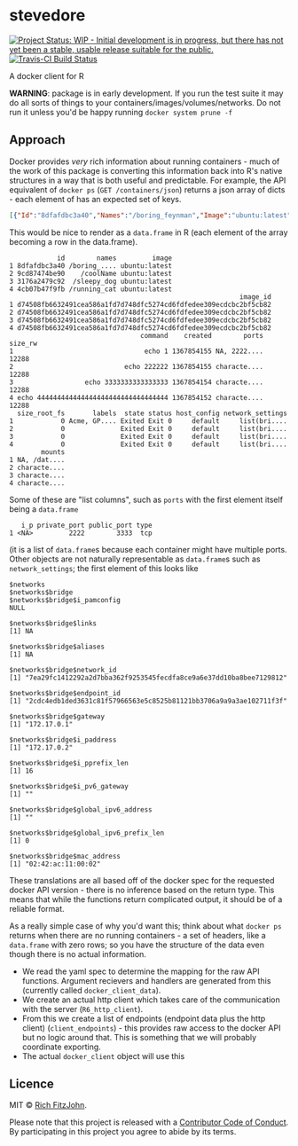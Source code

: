 # stevedore

[![Project Status: WIP - Initial development is in progress, but there has not yet been a stable, usable release suitable for the public.](http://www.repostatus.org/badges/latest/wip.svg)](http://www.repostatus.org/#wip)
[![Travis-CI Build Status](https://travis-ci.org/richfitz/stevedore.svg?branch=master)](https://travis-ci.org/richfitz/stevedore)

A docker client for R

**WARNING**: package is in early development. If you run the test suite it may do all sorts of things to your containers/images/volumes/networks.  Do not run it unless you'd be happy running `docker system prune -f`

## Approach

Docker provides _very_ rich information about running containers - much of the work of this package is converting this information back into R's native structures in a way that is both useful and predictable.  For example, the API equivalent of `docker ps` (`GET /containers/json`) returns a json array of dicts - each element of has an expected set of keys.

```json
[{"Id":"8dfafdbc3a40","Names":"/boring_feynman","Image":"ubuntu:latest","ImageID":"d74508fb6632491cea586a1fd7d748dfc5274cd6fdfedee309ecdcbc2bf5cb82","Command":"echo 1","Created":1367854155,"State":"Exited","Status":"Exit 0","Ports":[{"PrivatePort":2222,"PublicPort":3333,"Type":"tcp"}],"Labels":{"com.example.vendor":"Acme","com.example.license":"GPL","com.example.version":"1.0"},"SizeRw":12288,"SizeRootFs":0,"HostConfig":{"NetworkMode":"default"},"NetworkSettings":{"Networks":{"bridge":{"NetworkID":"7ea29fc1412292a2d7bba362f9253545fecdfa8ce9a6e37dd10ba8bee7129812","EndpointID":"2cdc4edb1ded3631c81f57966563e5c8525b81121bb3706a9a9a3ae102711f3f","Gateway":"172.17.0.1","IPAddress":"172.17.0.2","IPPrefixLen":16,"IPv6Gateway":"","GlobalIPv6Address":"","GlobalIPv6PrefixLen":0,"MacAddress":"02:42:ac:11:00:02"}}},"Mounts":[{"Name":"fac362...80535","Source":"/data","Destination":"/data","Driver":"local","Mode":"ro,Z","RW":false,"Propagation":""}]},...]
```

This would be nice to render as a `data.frame` in R (each element of the array becoming a row in the data.frame).

```
            id        names         image
1 8dfafdbc3a40 /boring_.... ubuntu:latest
2 9cd87474be90    /coolName ubuntu:latest
3 3176a2479c92  /sleepy_dog ubuntu:latest
4 4cb07b47f9fb /running_cat ubuntu:latest
                                                          image_id
1 d74508fb6632491cea586a1fd7d748dfc5274cd6fdfedee309ecdcbc2bf5cb82
2 d74508fb6632491cea586a1fd7d748dfc5274cd6fdfedee309ecdcbc2bf5cb82
3 d74508fb6632491cea586a1fd7d748dfc5274cd6fdfedee309ecdcbc2bf5cb82
4 d74508fb6632491cea586a1fd7d748dfc5274cd6fdfedee309ecdcbc2bf5cb82
                                 command    created        ports size_rw
1                                 echo 1 1367854155 NA, 2222....   12288
2                            echo 222222 1367854155 characte....   12288
3                  echo 3333333333333333 1367854154 characte....   12288
4 echo 444444444444444444444444444444444 1367854152 characte....   12288
  size_root_fs       labels  state status host_config network_settings
1            0 Acme, GP.... Exited Exit 0     default     list(bri....
2            0              Exited Exit 0     default     list(bri....
3            0              Exited Exit 0     default     list(bri....
4            0              Exited Exit 0     default     list(bri....
        mounts
1 NA, /dat....
2 characte....
3 characte....
4 characte....
```

Some of these are "list columns", such as `ports` with the first element itself being a `data.frame`

```
   i_p private_port public_port type
1 <NA>         2222        3333  tcp
```

(it is a list of `data.frame`s because each container might have multiple ports.  Other objects are not naturally representable as `data.frame`s such as `network_settings`; the first element of this looks like

```
$networks
$networks$bridge
$networks$bridge$i_pamconfig
NULL

$networks$bridge$links
[1] NA

$networks$bridge$aliases
[1] NA

$networks$bridge$network_id
[1] "7ea29fc1412292a2d7bba362f9253545fecdfa8ce9a6e37dd10ba8bee7129812"

$networks$bridge$endpoint_id
[1] "2cdc4edb1ded3631c81f57966563e5c8525b81121bb3706a9a9a3ae102711f3f"

$networks$bridge$gateway
[1] "172.17.0.1"

$networks$bridge$i_paddress
[1] "172.17.0.2"

$networks$bridge$i_pprefix_len
[1] 16

$networks$bridge$i_pv6_gateway
[1] ""

$networks$bridge$global_ipv6_address
[1] ""

$networks$bridge$global_ipv6_prefix_len
[1] 0

$networks$bridge$mac_address
[1] "02:42:ac:11:00:02"
```

These translations are all based off of the docker spec for the requested docker API version - there is no inference based on the return type.  This means that while the functions return complicated output, it should be of a reliable format.

As a really simple case of why you'd want this; think about what `docker ps` returns when there are no running containers - a set of headers, like a `data.frame` with zero rows; so you have the structure of the data even though there is no actual information.

* We read the yaml spec to determine the mapping for the raw API functions.  Argument recievers and handlers are generated from this (currently called `docker_client_data`).
* We create an actual http client which takes care of the communication with the server (`R6_http_client`).
* From this we create a list of endpoints (endpoint data plus the http client) (`client_endpoints`) - this provides raw access to the docker API but no logic around that.  This is something that we will probably coordinate exporting.
* The actual `docker_client` object will use this

## Licence

MIT © [Rich FitzJohn](https://github.com/richfitz).

Please note that this project is released with a [Contributor Code of Conduct](CONDUCT.md). By participating in this project you agree to abide by its terms.
